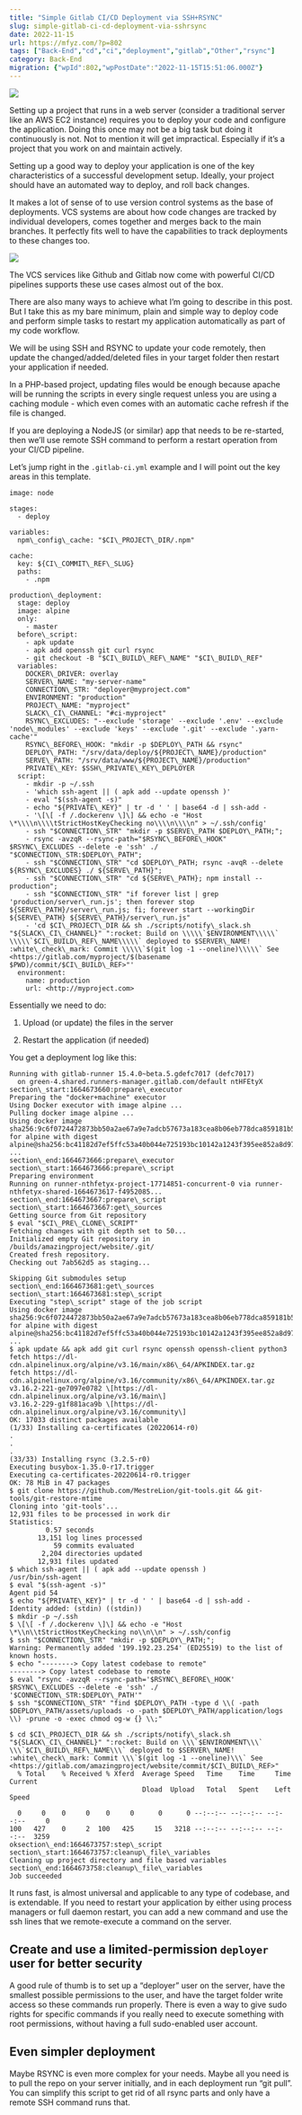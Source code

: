 ```yaml
---
title: "Simple Gitlab CI/CD Deployment via SSH+RSYNC"
slug: simple-gitlab-ci-cd-deployment-via-sshrsync
date: 2022-11-15
url: https://mfyz.com/?p=802
tags: ["Back-End","cd","ci","deployment","gitlab","Other","rsync"]
category: Back-End
migration: {"wpId":802,"wpPostDate":"2022-11-15T15:51:06.000Z"}
---
```


![](/images/archive/en/2022/11/Simple-Gitlab-CICD-Deployment-via-SSHRSYNC.png)

Setting up a project that runs in a web server (consider a traditional server like an AWS EC2 instance) requires you to deploy your code and configure the application. Doing this once may not be a big task but doing it continuously is not. Not to mention it will get impractical. Especially if it’s a project that you work on and maintain actively.

Setting up a good way to deploy your application is one of the key characteristics of a successful development setup. Ideally, your project should have an automated way to deploy, and roll back changes.

It makes a lot of sense of to use version control systems as the base of deployments. VCS systems are about how code changes are tracked by individual developers, comes together and merges back to the main branches. It perfectly fits well to have the capabilities to track deployments to these changes too.

![](/images/archive/en/2022/11/cicd_pipeline_infograph-1600x617.png)

The VCS services like Github and Gitlab now come with powerful CI/CD pipelines supports these use cases almost out of the box.

There are also many ways to achieve what I’m going to describe in this post. But I take this as my bare minimum, plain and simple way to deploy code and perform simple tasks to restart my application automatically as part of my code workflow.

We will be using SSH and RSYNC to update your code remotely, then update the changed/added/deleted files in your target folder then restart your application if needed.

In a PHP-based project, updating files would be enough because apache will be running the scripts in every single request unless you are using a caching module - which even comes with an automatic cache refresh if the file is changed.

If you are deploying a NodeJS (or similar) app that needs to be re-started, then we’ll use remote SSH command to perform a restart operation from your CI/CD pipeline.

Let’s jump right in the `.gitlab-ci.yml` example and I will point out the key areas in this template.

```
image: node

stages:
  - deploy

variables:
  npm\_config\_cache: "$CI\_PROJECT\_DIR/.npm"

cache:
  key: ${CI\_COMMIT\_REF\_SLUG}
  paths:
    - .npm

production\_deployment:
  stage: deploy
  image: alpine
  only:
    - master
  before\_script:
    - apk update
    - apk add openssh git curl rsync
    - git checkout -B "$CI\_BUILD\_REF\_NAME" "$CI\_BUILD\_REF"
  variables:
    DOCKER\_DRIVER: overlay
    SERVER\_NAME: "my-server-name"
    CONNECTION\_STR: "deployer@myproject.com"
    ENVIRONMENT: "production"
    PROJECT\_NAME: "myproject"
    SLACK\_CI\_CHANNEL: "#ci-myproject"
    RSYNC\_EXCLUDES: "--exclude 'storage' --exclude '.env' --exclude 'node\_modules' --exclude 'keys' --exclude '.git' --exclude '.yarn-cache'"
    RSYNC\_BEFORE\_HOOK: "mkdir -p $DEPLOY\_PATH && rsync"
    DEPLOY\_PATH: "/srv/data/deploy/${PROJECT\_NAME}/production"
    SERVE\_PATH: "/srv/data/www/${PROJECT\_NAME}/production"
    PRIVATE\_KEY: $SSH\_PRIVATE\_KEY\_DEPLOYER
  script:
    - mkdir -p ~/.ssh
    - 'which ssh-agent || ( apk add --update openssh )'
    - eval "$(ssh-agent -s)"
    - echo "${PRIVATE\_KEY}" | tr -d ' ' | base64 -d | ssh-add -
    - '\[\[ -f /.dockerenv \]\] && echo -e "Host \*\\\\n\\\\tStrictHostKeyChecking no\\\\n\\\\n" > ~/.ssh/config'
    - ssh "$CONNECTION\_STR" "mkdir -p $SERVE\_PATH $DEPLOY\_PATH;";
    - rsync -avzqR --rsync-path="$RSYNC\_BEFORE\_HOOK" $RSYNC\_EXCLUDES --delete -e 'ssh' ./ "$CONNECTION\_STR:$DEPLOY\_PATH";
    - ssh "$CONNECTION\_STR" "cd $DEPLOY\_PATH; rsync -avqR --delete ${RSYNC\_EXCLUDES} ./ ${SERVE\_PATH}";
    - ssh "$CONNECTION\_STR" "cd ${SERVE\_PATH}; npm install --production";
    - ssh "$CONNECTION\_STR" "if forever list | grep 'production/server\_run.js'; then forever stop ${SERVE\_PATH}/server\_run.js; fi; forever start --workingDir ${SERVE\_PATH} ${SERVE\_PATH}/server\_run.js"
    - 'cd $CI\_PROJECT\_DIR && sh ./scripts/notify\_slack.sh "${SLACK\_CI\_CHANNEL}" ":rocket: Build on \\\\\`$ENVIRONMENT\\\\\` \\\\\`$CI\_BUILD\_REF\_NAME\\\\\` deployed to $SERVER\_NAME! :white\_check\_mark: Commit \\\\\`$(git log -1 --oneline)\\\\\` See <https://gitlab.com/myproject/$(basename $PWD)/commit/$CI\_BUILD\_REF>"'
  environment:
    name: production
    url: <http://myproject.com>

```

Essentially we need to do:

1.  Upload (or update) the files in the server

3.  Restart the application (if needed)

You get a deployment log like this:

```
Running with gitlab-runner 15.4.0~beta.5.gdefc7017 (defc7017)
  on green-4.shared.runners-manager.gitlab.com/default ntHFEtyX
section\_start:1664673660:prepare\_executor
Preparing the "docker+machine" executor
Using Docker executor with image alpine ...
Pulling docker image alpine ...
Using docker image sha256:9c6f0724472873bb50a2ae67a9e7adcb57673a183cea8b06eb778dca859181b5 for alpine with digest alpine@sha256:bc41182d7ef5ffc53a40b044e725193bc10142a1243f395ee852a8d9730fc2ad ...
section\_end:1664673666:prepare\_executor
section\_start:1664673666:prepare\_script
Preparing environment
Running on runner-nthfetyx-project-17714851-concurrent-0 via runner-nthfetyx-shared-1664673617-f4952085...
section\_end:1664673667:prepare\_script
section\_start:1664673667:get\_sources
Getting source from Git repository
$ eval "$CI\_PRE\_CLONE\_SCRIPT"
Fetching changes with git depth set to 50...
Initialized empty Git repository in /builds/amazingproject/website/.git/
Created fresh repository.
Checking out 7ab562d5 as staging...

Skipping Git submodules setup
section\_end:1664673681:get\_sources
section\_start:1664673681:step\_script
Executing "step\_script" stage of the job script
Using docker image sha256:9c6f0724472873bb50a2ae67a9e7adcb57673a183cea8b06eb778dca859181b5 for alpine with digest alpine@sha256:bc41182d7ef5ffc53a40b044e725193bc10142a1243f395ee852a8d9730fc2ad ...
$ apk update && apk add git curl rsync openssh openssh-client python3
fetch https://dl-cdn.alpinelinux.org/alpine/v3.16/main/x86\_64/APKINDEX.tar.gz
fetch https://dl-cdn.alpinelinux.org/alpine/v3.16/community/x86\_64/APKINDEX.tar.gz
v3.16.2-221-ge7097e0782 \[https://dl-cdn.alpinelinux.org/alpine/v3.16/main\]
v3.16.2-229-g1f881aca9b \[https://dl-cdn.alpinelinux.org/alpine/v3.16/community\]
OK: 17033 distinct packages available
(1/33) Installing ca-certificates (20220614-r0)
.
.
.
(33/33) Installing rsync (3.2.5-r0)
Executing busybox-1.35.0-r17.trigger
Executing ca-certificates-20220614-r0.trigger
OK: 78 MiB in 47 packages
$ git clone https://github.com/MestreLion/git-tools.git && git-tools/git-restore-mtime
Cloning into 'git-tools'...
12,931 files to be processed in work dir
Statistics:
         0.57 seconds
       13,151 log lines processed
           59 commits evaluated
        2,204 directories updated
       12,931 files updated
$ which ssh-agent || ( apk add --update openssh )
/usr/bin/ssh-agent
$ eval "$(ssh-agent -s)"
Agent pid 54
$ echo "${PRIVATE\_KEY}" | tr -d ' ' | base64 -d | ssh-add -
Identity added: (stdin) ((stdin))
$ mkdir -p ~/.ssh
$ \[\[ -f /.dockerenv \]\] && echo -e "Host \*\\n\\tStrictHostKeyChecking no\\n\\n" > ~/.ssh/config
$ ssh "$CONNECTION\_STR" "mkdir -p $DEPLOY\_PATH;";
Warning: Permanently added '199.192.23.254' (ED25519) to the list of known hosts.
$ echo "--------> Copy latest codebase to remote"
--------> Copy latest codebase to remote
$ eval "rsync -avzqR --rsync-path='$RSYNC\_BEFORE\_HOOK' $RSYNC\_EXCLUDES --delete -e 'ssh' ./ '$CONNECTION\_STR:$DEPLOY\_PATH'"
$ ssh "$CONNECTION\_STR" "find $DEPLOY\_PATH -type d \\( -path $DEPLOY\_PATH/assets/uploads -o -path $DEPLOY\_PATH/application/logs \\) -prune -o -exec chmod og-w {} \\;"

$ cd $CI\_PROJECT\_DIR && sh ./scripts/notify\_slack.sh "${SLACK\_CI\_CHANNEL}" ":rocket: Build on \\\`$ENVIRONMENT\\\` \\\`$CI\_BUILD\_REF\_NAME\\\` deployed to $SERVER\_NAME! :white\_check\_mark: Commit \\\`$(git log -1 --oneline)\\\` See <https://gitlab.com/amazingproject/website/commit/$CI\_BUILD\_REF>"
  % Total    % Received % Xferd  Average Speed   Time    Time     Time  Current
                                 Dload  Upload   Total   Spent    Left  Speed

  0     0    0     0    0     0      0      0 --:--:-- --:--:-- --:--:--     0
100   427    0     2  100   425     15   3218 --:--:-- --:--:-- --:--:--  3259
oksection\_end:1664673757:step\_script
section\_start:1664673757:cleanup\_file\_variables
Cleaning up project directory and file based variables
section\_end:1664673758:cleanup\_file\_variables
Job succeeded
```

It runs fast, is almost universal and applicable to any type of codebase, and is extendable. If you need to restart your application by either using process managers or full daemon restart, you can add a new command and use the ssh lines that we remote-execute a command on the server.

## Create and use a limited-permission `deployer` user for better security

A good rule of thumb is to set up a “deployer” user on the server, have the smallest possible permissions to the user, and have the target folder write access so these commands run properly. There is even a way to give sudo rights for specific commands if you really need to execute something with root permissions, without having a full sudo-enabled user account.

## Even simpler deployment

Maybe RSYNC is even more complex for your needs. Maybe all you need is to pull the repo on your server initially, and in each deployment run “git pull”. You can simplify this script to get rid of all rsync parts and only have a remote SSH command runs that.